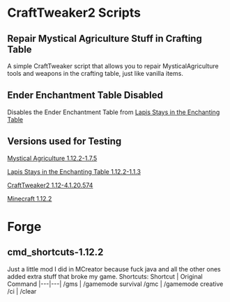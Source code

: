 # CraftTweaker2 Scripts

## Repair Mystical Agriculture Stuff in Crafting Table
A simple CraftTweaker script that allows you to repair MysticalAgriculture tools and weapons in the crafting table, just like vanilla items.

## Ender Enchantment Table Disabled
Disables the Ender Enchantment Table from [Lapis Stays in the Enchanting Table](https://www.curseforge.com/minecraft/mc-mods/lapis-stays-in-the-enchanting-table)

## Versions used for Testing
[Mystical Agriculture 1.12.2-1.7.5](https://www.curseforge.com/minecraft/mc-mods/mystical-agriculture)

[Lapis Stays in the Enchanting Table 1.12.2-1.1.3](https://www.curseforge.com/minecraft/mc-mods/lapis-stays-in-the-enchanting-table)

[CraftTweaker2 1.12-4.1.20.574](https://www.curseforge.com/minecraft/mc-mods/crafttweaker)

[Minecraft 1.12.2](https://minecraft.net)

# Forge

## cmd_shortcuts-1.12.2
Just a little mod I did in MCreator because fuck java and all the other ones added extra stuff that broke my game.
Shortcuts:
Shortcut | Original Command
|---|---|
/gms | /gamemode survival
/gmc | /gamemode creative
/ci | /clear
